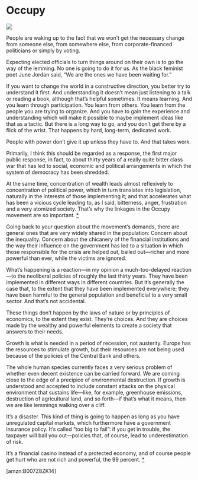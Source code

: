 Occupy
======
![](/bookimg/occupy.jpg)

People are waking up to the fact that we won’t get the necessary change from someone else, from somewhere else, from corporate-financed politicians or simply by voting.


Expecting elected officials to turn things around on their own is to go the way of the lemming. No one is going to do it for us. As the black feminist poet June Jordan said, “We are the ones we have been waiting for.”


If you want to change the world in a constructive direction, you better try to understand it first. And understanding it doesn’t mean just listening to a talk or reading a book, although that’s helpful sometimes. It means learning. And you learn through participation. You learn from others. You learn from the people you are trying to organize. And you have to gain the experience and understanding which will make it possible to maybe implement ideas like that as a tactic. But there is a long way to go, and you don’t get there by a flick of the wrist. That happens by hard, long-term, dedicated work.


People with power don’t give it up unless they have to. And that takes work.


Primarily, I think this should be regarded as a response, the first major public response, in fact, to about thirty years of a really quite bitter class war that has led to social, economic and political arrangements in which the system of democracy has been shredded.


At the same time, concentration of wealth leads almost reflexively to concentration of political power, which in turn translates into legislation, naturally in the interests of those implementing it; and that accelerates what has been a vicious cycle leading to, as I said, bitterness, anger, frustration and a very atomized society. That’s why the linkages in the Occupy movement are so important. [\*](#ASIN:B007Z8ZK14;LOC:435)


Going back to your question about the movement’s demands, there are general ones that are very widely shared in the population: Concern about the inequality. Concern about the chicanery of the financial institutions and the way their influence on the government has led to a situation in which those responsible for the crisis are helped out, bailed out—richer and more powerful than ever, while the victims are ignored.


What’s happening is a reaction—in my opinion a much-too-delayed reaction—to the neoliberal policies of roughly the last thirty years. They have been implemented in different ways in different countries. But it’s generally the case that, to the extent that they have been implemented everywhere; they have been harmful to the general population and beneficial to a very small sector. And that’s not accidental.


These things don’t happen by the laws of nature or by principles of economics, to the extent they exist. They’re choices. And they are choices made by the wealthy and powerful elements to create a society that answers to their needs.


Growth is what is needed in a period of recession, not austerity. Europe has the resources to stimulate growth, but their resources are not being used because of the policies of the Central Bank and others.


The whole human species currently faces a very serious problem of whether even decent existence can be carried forward. We are coming close to the edge of a precipice of environmental destruction. If growth is understood and accepted to include constant attacks on the physical environment that sustains life—like, for example, greenhouse emissions, destruction of agricultural land, and so forth—if that’s what it means, then we are like lemmings walking over a cliff.


It’s a disaster. This kind of thing is going to happen as long as you have unregulated capital markets, which furthermore have a government insurance policy. It’s called “too big to fail”: if you get in trouble, the taxpayer will bail you out—policies that, of course, lead to underestimation of risk.


It’s a financial casino instead of a protected economy, and of course people get hurt who are not rich and powerful, the 99 percent. [\*](#ASIN:B007Z8ZK14;LOC:514)

[amzn:B007Z8ZK14]


